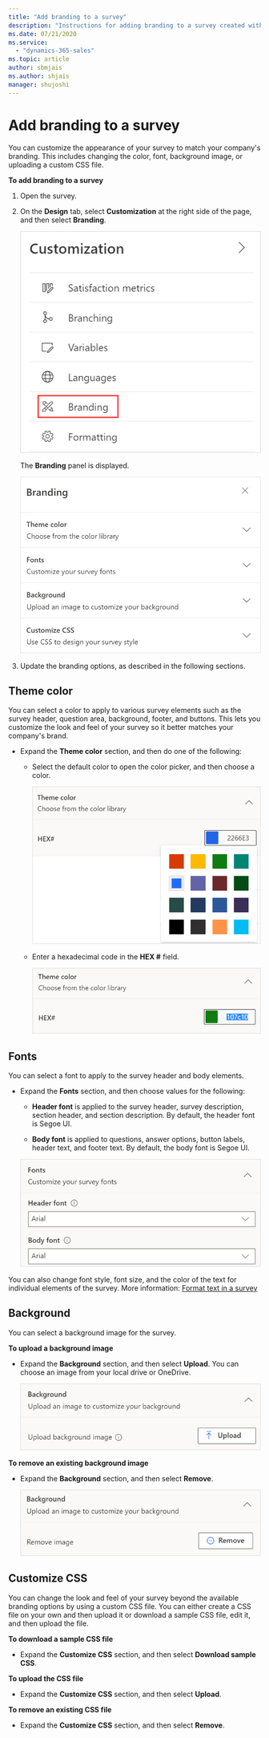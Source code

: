 ```yaml
---
title: "Add branding to a survey"
description: "Instructions for adding branding to a survey created with Dynamics 365 Customer Voice."
ms.date: 07/21/2020
ms.service:
  - "dynamics-365-sales"
ms.topic: article
author: sbmjais
ms.author: shjais
manager: shujoshi
---
```


# Add branding to a survey

You can customize the appearance of your survey to match your company's branding. This includes changing the color, font, background image, or uploading a custom CSS file.

**To add branding to a survey**

1. Open the survey.

2. On the **Design** tab, select **Customization** at the right side of the page, and then select **Branding**.

   ![Branding menu item](media/branding-button.png "Branding menu item")

   The **Branding** panel is displayed.

   ![Branding panel](media/branding-panel.png "Branding panel")

3. Update the branding options, as described in the following sections.

## Theme color

You can select a color to apply to various survey elements such as the survey header, question area, background, footer, and buttons. This lets you customize the look and feel of your survey so it better matches your company's brand.

- Expand the **Theme color** section, and then do one of the following:

  - Select the default color to open the color picker, and then choose a color.

    ![Choose a color from the color picker](media/color-picker.png "Choose a color from the color picker")

  - Enter a hexadecimal code in the **HEX #** field.

    ![Enter a hexadecimal code](media/hex-code.png "Enter a hexadecimal code")

## Fonts

You can select a font to apply to the survey header and body elements.

- Expand the **Fonts** section, and then choose values for the following:

  - **Header font** is applied to the survey header, survey description, section header, and section description. By default, the header font is Segoe UI.

  - **Body font** is applied to questions, answer options, button labels, header text, and footer text. By default, the body font is Segoe UI.

  ![Choose fonts for your survey](media/theme-fonts.png "Choose fonts for your survey")

You can also change font style, font size, and the color of the text for individual elements of the survey. More information: [Format text in a survey](survey-text-format.md)

## Background

You can select a background image for the survey.

<!-- Shubham: Mention image limitations, like size, type, etc. -->

**To upload a background image**

- Expand the **Background** section, and then select **Upload**. You can choose an image from your local drive or OneDrive.

  ![Upload background image](media/upload-background-image.png "Upload background image")

**To remove an existing background image**

- Expand the **Background** section, and then select **Remove**.

  ![Remove background image](media/remove-background-image.png "Remove background image")

## Customize CSS

You can change the look and feel of your survey beyond the available branding options by using a custom CSS file. You can either create a CSS file on your own and then upload it or download a sample CSS file, edit it, and then upload the file.

**To download a sample CSS file**

- Expand the **Customize CSS** section, and then select **Download sample CSS**.

**To upload the CSS file**

- Expand the **Customize CSS** section, and then select **Upload**.

**To remove an existing CSS file**

- Expand the **Customize CSS** section, and then select **Remove**.
